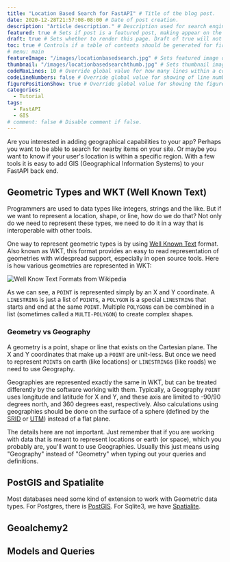 ```yaml
---
title: "Location Based Search for FastAPI" # Title of the blog post.
date: 2020-12-28T21:57:08-08:00 # Date of post creation.
description: "Article description." # Description used for search engine.
featured: true # Sets if post is a featured post, making appear on the home page side bar.
draft: true # Sets whether to render this page. Draft of true will not be rendered.
toc: true # Controls if a table of contents should be generated for first-level links automatically.
# menu: main
featureImage: "/images/locationbasedsearch.jpg" # Sets featured image on blog post.
thumbnail: "/images/locationbasedsearchthumb.jpg" # Sets thumbnail image appearing inside card on homepage.
codeMaxLines: 10 # Override global value for how many lines within a code block before auto-collapsing.
codeLineNumbers: false # Override global value for showing of line numbers within code block.
figurePositionShow: true # Override global value for showing the figure label.
categories:
  - Tutorial 
tags:
  - FastAPI
  - GIS
# comment: false # Disable comment if false.
---
```

Are you interested in adding geographical capabilities to your app? Perhaps you want to be able to search for nearby items on your site. Or maybe you want to know if your user's location is within a specific region. With a few tools it is easy to add GIS (Geographical Information Systems) to your FastAPI back end.

## Geometric Types and WKT (Well Known Text)

Programmers are used to data types like integers, strings and the like. But if we want to represent a location, shape, or line, how do we do that? Not only do we need to represent these types, we need to do it in a way that is interoperable with other tools.

One way to represent geometric types is by using [Well Known Text](https://en.wikipedia.org/wiki/Well-known_text_representation_of_geometry) format. Also known as WKT, this format provides an easy to read representation of geometries with widespread support, especially in open source tools. Here is how various geometries are represented in WKT:

![Well Know Text Formats from Wikipedia](/images/2020-12-28-location-based-search-fastapi/wkt.png)

As we can see, a `POINT` is represented simply by an X and Y coordinate. A `LINESTRING` is just a list of `POINT`s, a `POLYGON` is a special `LINESTRING` that starts and end at the same `POINT`. Multiple `POLYGON`s can be combined in a list (sometimes called a `MULTI-POLYGON`) to create complex shapes.

### Geometry vs Geography

A geometry is a point, shape or line that exists on the Cartesian plane. The X and Y coordinates that make up a `POINT` are unit-less. But once we need to represent `POINT`s on earth (like locations) or `LINESTRING`s (like roads) we need to use Geography.

Geographies are represented exactly the same in WKT, but can be treated differently by the software working with them. Typically, a Geography `POINT` uses longitude and latitude for X and Y, and these axis are limited to -90/90 degrees north, and 360 degrees east, respectively. Also calculations using geographies should be done on the surface of a sphere (defined by the [SRID](https://en.wikipedia.org/wiki/Spatial_reference_system#Identifier) or [UTM](https://en.wikipedia.org/wiki/Universal_Transverse_Mercator_coordinate_system)) instead of a flat plane.

The details here are not important. Just remember that if you are working with data that is meant to represent locations or earth (or space), which you probably are, you'll want to use Geographies. Usually this just means using "Geography" instead of "Geometry" when typing out your queries and definitions.

## PostGIS and Spatialite

Most databases need some kind of extension to work with Geometric data types. For Postgres, there is [PostGIS](https://postgis.net). For Sqlite3, we have [Spatialite](https://www.gaia-gis.it/fossil/libspatialite/index).

## Geoalchemy2

## Models and Queries




